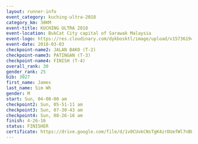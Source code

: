 ```yaml
--- 
layout: runner-info 
event_category: kuching-ultra-2018 
category_km: 30KM 
event-title: KUCHING ULTRA 2018 
event-location: BukCat City capital of Sarawak Malaysia 
event-logo: https://res.cloudinary.com/dykbosktl/image/upload/v1573619473/Logo/kuching-ultra-2018-logo_tlpvm5.png 
event-date: 2018-03-03 
checkpoint-name2: JALAN BAKO (T-2) 
checkpoint-name3: PATINGAN (T-3) 
checkpoint-name4: FINISH (T-4) 
overall_rank: 30
gender_rank: 25
bib: 3027
first_name: James
last_name: Sim Wh
gender: M
start: Sun, 04-00-00 am
checkpoint2: Sun, 05-51-11 am
checkpoint3: Sun, 07-30-43 am
checkpoint4: Sun, 08-26-16 am
finish: 4-26-16
status: FINISHER
certificate: https://drive.google.com/file/d/1v0CUvkCNsTgK4zrDUefWl7nBLzZ36KT9/view?usp=sharing
--- 
```

